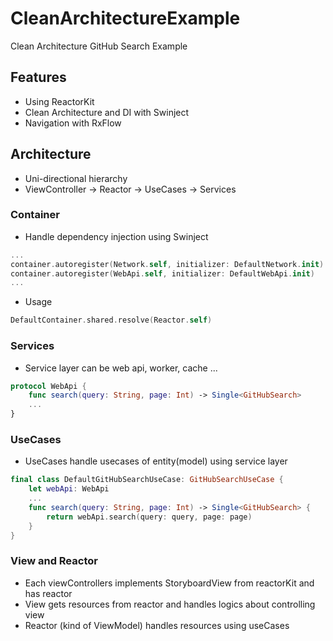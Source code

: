 # CleanArchitectureExample

Clean Architecture GitHub Search Example

## Features
- Using ReactorKit
- Clean Architecture and DI with Swinject
- Navigation with RxFlow

## Architecture
- Uni-directional hierarchy
- ViewController -> Reactor -> UseCases -> Services

### Container
- Handle dependency injection using Swinject
```swift
...
container.autoregister(Network.self, initializer: DefaultNetwork.init)
container.autoregister(WebApi.self, initializer: DefaultWebApi.init)
...
```
- Usage
```swift
DefaultContainer.shared.resolve(Reactor.self)
```

### Services
- Service layer can be web api, worker, cache ...
```swift
protocol WebApi {
    func search(query: String, page: Int) -> Single<GitHubSearch>
    ...
}
```

### UseCases
- UseCases handle usecases of entity(model) using service layer
```swift
final class DefaultGitHubSearchUseCase: GitHubSearchUseCase {
    let webApi: WebApi
    ...
    func search(query: String, page: Int) -> Single<GitHubSearch> {
        return webApi.search(query: query, page: page)
    }
}
```

### View and Reactor
- Each viewControllers implements StoryboardView from reactorKit and has reactor
- View gets resources from reactor and handles logics about controlling view
- Reactor (kind of ViewModel) handles resources using useCases








